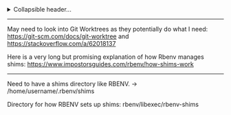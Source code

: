 <details>
<summary>Collapsible header...</summary> 
I want a system for managing C and C++ library versions for me. It would be able to seamlessly switch between versions as well as download specific versions by hooking into github. Maybe look into how asdf works.

Will probably have to interface with specific shells so should probably build an easy way to interface with the ones I might want(dash, bash, zsh, elvish)

No build system abstraction, it will be strictly for managing and installing versions at the moment. Having some kind of build system integrated should be a separate project built on top as a separate program.

This would also be flexible enough to allow version management of things such as ruby or other programs

Having a nice TUI would be great, maybe using something like the Ruby TUI kit to build it out.

---

- Shell interface/hook
- Directory system that holds the packages
	- Install directory -> this is where the git/build files/etc are
	- Build directory -> this is where build targets are moved to. E.g raylib lets you build for linux but also web and windows. Having those built versions in different directories would be very nice
- Shim that activates or deactivates certain versions. This would also modify the build dirs.
- Packages are called Knapsacks, they are tarballs that contain configuration files used to install or download the software.
	- A configuration file
	- A .rb installation file
If a package requires to download from a remote repo then it should be a `remote.knapsack`
If a package is a version manager then it should be a `manager.knapsack`
If it is a single version and doesnt depend on downloading things(other package dependencies are an exception) then it is just a ``.knapsack`

---

First test project: making raylib into a remote package with which I can add into and use for a C project.

it will need to keep track of how to:
- "install" raylib files into kobold
- treat dynamic and static as seperate "versions"
- allow setting a raylib version inside my C project

Kobold will -> read the kobold file -> download raylib from github -> checkout correct version
When it checks out it should place it into a specific custom orphaned branch.
For now, it should be built and managed manually by the user.
Allow user to name give an extra tag to the version(e.g if they want to build using web it should be a different "version" then the one used for linux)
Allow kobold to manage shims that will exist inside the project directory where the project can build and utilize them.

The benefit of this is automatic setup of the correct version of a dependency, allowing for reuse of the same dependency across the system automatically if desired but if required it can also use a specific custom version separate from the rest of the dependencies(i.e if you need your specific project to have custom compile flags)
 </details>


---

May need to look into Git Worktrees as they potentially do what I need: https://git-scm.com/docs/git-worktree and https://stackoverflow.com/a/62018137

Here is a very long but promising explanation of how Rbenv manages shims: https://www.impostorsguides.com/rbenv/how-shims-work

---

Need to have a shims directory like RBENV. -> /home/username/.rbenv/shims

Directory for how RBENV sets up shims: rbenv/libexec/rbenv-shims